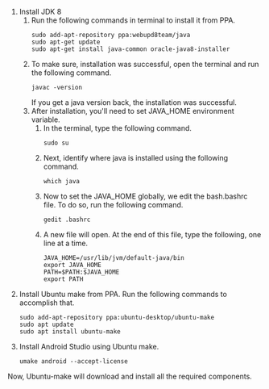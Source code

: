 1. Install JDK 8
   1. Run the following commands in terminal to install it from PPA.
      ```    
      sudo add-apt-repository ppa:webupd8team/java
      sudo apt-get update
      sudo apt-get install java-common oracle-java8-installer
      ```    
     2. To make sure, installation was successful, open the terminal and run the following command.
        ```    
        javac -version
        ```    
          If you get a java version back, the installation was successful.
      3. After installation, you'll need to set JAVA_HOME environment variable.
         1. In the terminal, type the following command.
            ```  
            sudo su
            ```       
         2. Next, identify where java is installed using the following command.
            ```  
            which java
            ```   
         3. Now to set the JAVA_HOME globally, we edit the bash.bashrc file. To do so, run the following command.
            ```
            gedit .bashrc
            ```  
         4. A new file will open. At the end of this file, type the following, one line at a time.
            ```    
            JAVA_HOME=/usr/lib/jvm/default-java/bin                
            export JAVA_HOME 
            PATH=$PATH:$JAVA_HOME
            export PATH
            ```    
2. Install Ubuntu make from PPA. Run the following commands to accomplish that.
   ```        
   sudo add-apt-repository ppa:ubuntu-desktop/ubuntu-make
   sudo apt update 
   sudo apt install ubuntu-make
   ```         
3. Install Android Studio using Ubuntu make.
   ```       
   umake android --accept-license
   ```         
Now, Ubuntu-make will download and install all the required components.
      
